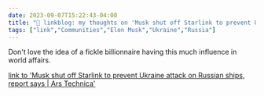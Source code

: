 ---date: 2023-09-07T15:22:43-04:00title: "🔗 linkblog: my thoughts on 'Musk shut off Starlink to prevent Ukraine attack on Russian ships, report says | Ars Technica'"tags: ["link","Communities","Elon Musk","Ukraine","Russia"]---Don't love the idea of a fickle billionnaire having this much influence in world affairs.   [link to 'Musk shut off Starlink to prevent Ukraine attack on Russian ships, report says | Ars Technica'](https://arstechnica.com/tech-policy/2023/09/how-am-i-in-this-war-book-details-musks-doubts-on-starlink-in-ukraine/)